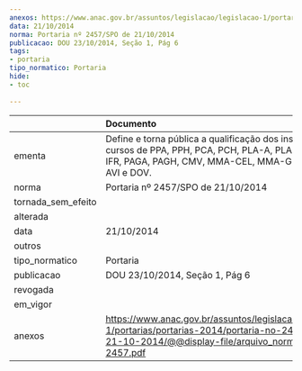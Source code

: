 ```yaml
---
anexos: https://www.anac.gov.br/assuntos/legislacao/legislacao-1/portarias/portarias-2014/portaria-no-2457-spo-de-21-10-2014/@@display-file/arquivo_norma/PA2014-2457.pdf
data: 21/10/2014
norma: Portaria nº 2457/SPO de 21/10/2014
publicacao: DOU 23/10/2014, Seção 1, Pág 6
tags:
- portaria
tipo_normatico: Portaria
hide: 
- toc 
 
---
```


|                    | Documento                                                                                                                                                          |
|:-------------------|:-------------------------------------------------------------------------------------------------------------------------------------------------------------------|
| ementa             | Define e torna pública a qualificação dos instrutores dos cursos de PPA, PPH, PCA, PCH, PLA-A, PLA-H, INVA, IFR, PAGA, PAGH, CMV, MMA-CEL, MMA-GMP, MMA-AVI e DOV. |
| norma              | Portaria nº 2457/SPO de 21/10/2014                                                                                                                                 |
| tornada_sem_efeito |                                                                                                                                                                    |
| alterada           |                                                                                                                                                                    |
| data               | 21/10/2014                                                                                                                                                         |
| outros             |                                                                                                                                                                    |
| tipo_normatico     | Portaria                                                                                                                                                           |
| publicacao         | DOU 23/10/2014, Seção 1, Pág 6                                                                                                                                     |
| revogada           |                                                                                                                                                                    |
| em_vigor           |                                                                                                                                                                    |
| anexos             | https://www.anac.gov.br/assuntos/legislacao/legislacao-1/portarias/portarias-2014/portaria-no-2457-spo-de-21-10-2014/@@display-file/arquivo_norma/PA2014-2457.pdf  |